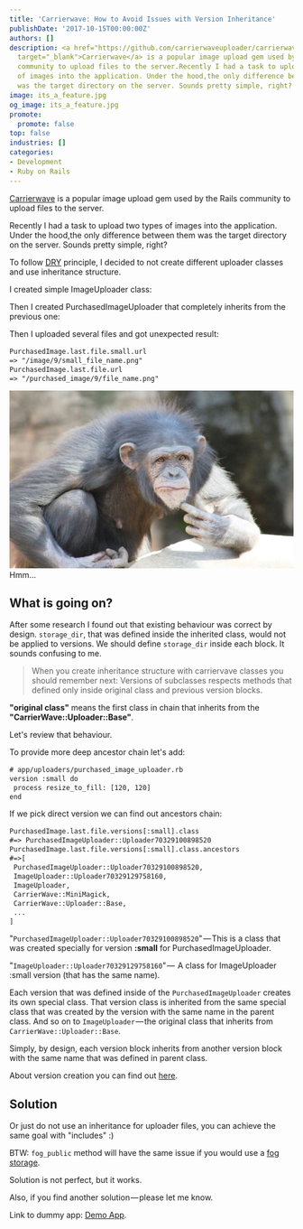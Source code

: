 ```yaml
---
title: 'Carrierwave: How to Avoid Issues with Version Inheritance'
publishDate: '2017-10-15T00:00:00Z'
authors: []
description: <a href="https://github.com/carrierwaveuploader/carrierwave" rel="nofollow"
  target="_blank">Сarrierwave</a> is a popular image upload gem used by the Rails
  community to upload files to the server.Recently I had a task to upload two types
  of images into the application. Under the hood,the only difference between them
  was the target directory on the server. Sounds pretty simple, right?
image: its_a_feature.jpg
og_image: its_a_feature.jpg
promote:
  promote: false
top: false
industries: []
categories:
- Development
- Ruby on Rails
---
```

<script type="application/ld+json">
{
 "@context": "https://schema.org",
 "@type": "Article",
 "author": "Anadea",
 "name": "Carrierwave: How to Avoid Issues with Version Inheritance"
}
</script>

<a href="https://github.com/carrierwaveuploader/carrierwave" rel="nofollow" target="_blank">Сarrierwave</a> is a popular image upload gem used by the Rails community to upload files to the server.

Recently I had a task to upload two types of images into the application. Under the hood,the only difference between them was the target directory on the server. Sounds pretty simple, right?

To follow <a href="https://en.wikipedia.org/wiki/Don%27t_repeat_yourself" rel="nofollow" target="_blank">DRY</a> principle, I decided to not create different uploader classes and use inheritance structure.

I created simple ImageUploader class:

<script src="https://gist.github.com/DmytroVasin/47714aea7190a74f1bda4ea5074f66fe.js"></script>

Then I created PurchasedImageUploader that completely inherits from the previous one:

<script src="https://gist.github.com/DmytroVasin/2a05cdd02ae2abf254a3d35d63146f21.js"></script>

Then I uploaded several files and got unexpected result:

```
PurchasedImage.last.file.small.url 
=> "/image/9/small_file_name.png"
PurchasedImage.last.file.url 
=> "/purchased_image/9/file_name.png"
```
![Thinking](mono-1268646_1920.jpg)
Hmm…

## What is going on?

After some research I found out that existing behaviour was correct by design. `storage_dir`, that was defined inside the inherited class, would not be applied to versions. We should define `storage_dir` inside each block. It sounds confusing to me.

> When you create inheritance structure with carriervave classes you should remember next: Versions of subclasses respects methods that defined only inside original class and previous version blocks.

**"original class"** means the first class in chain that inherits from the **"CarrierWave::Uploader::Base"**.

Let's review that behaviour.

To provide more deep ancestor chain let's add:

```
# app/uploaders/purchased_image_uploader.rb
version :small do
 process resize_to_fill: [120, 120]
end
```

If we pick direct version we can find out ancestors chain:

```
PurchasedImage.last.file.versions[:small].class
#=> PurchasedImageUploader::Uploader70329100898520
PurchasedImage.last.file.versions[:small].class.ancestors
#=>[
 PurchasedImageUploader::Uploader70329100898520,
 ImageUploader::Uploader70329129758160,
 ImageUploader,
 CarrierWave::MiniMagick,
 CarrierWave::Uploader::Base,
 ...
]
```

"`PurchasedImageUploader::Uploader70329100898520`" — This is a class that was created specially for version **:small** for PurchasedImageUploader.

"`ImageUploader::Uploader70329129758160`" —  A class for ImageUploader :small version (that has the same name).

Each version that was defined inside of the `PurchasedImageUploader` creates its own special class. That version class is inherited from the same special class that was created by the version with the same name in the parent class. And so on to `ImageUploader` — the original class that inherits from `CarrierWave::Uploader::Base`.

Simply, by design, each version block inherits from another version block with the same name that was defined in parent class.

About version creation you can find out <a href="https://github.com/carrierwaveuploader/carrierwave/blob/e9f3be59e6e6b5d41a9b379df92cad6be16e7f84/lib/carrierwave/uploader/versions.rb#L66" rel="nofollow" target="_blank">here</a>.

## Solution

<script src="https://gist.github.com/DmytroVasin/12d7c4a2a5016a6523f8ef07ef62d352.js"></script>

Or just do not use an inheritance for uploader files, you can achieve the same goal with "includes" :)

BTW: `fog_public` method will have the same issue if you would use a <a href="https://github.com/fog/fog-aws" rel="nofollow" target="_blank">fog storage</a>.

Solution is not perfect, but it works.

Also, if you find another solution — please let me know.

Link to dummy app: <a href="https://github.com/DmytroVasin/carrierwave-inheritance-test" rel="nofollow" target="_blank">Demo App</a>.
